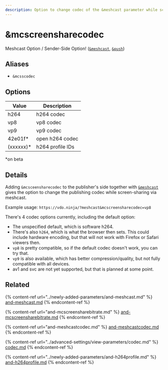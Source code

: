 ```yaml
---
description: Option to change codec of the &meshcast parameter while screen-sharing
---
```


# \&mcscreensharecodec

Meshcast Option / Sender-Side Option! ([`&meshcast`](../newly-added-parameters/and-meshcast.md), [`&push`](../source-settings/push.md))

## Aliases

* `&mcsscodec`

## Options

| Value      | Description      |
| ---------- | ---------------- |
| h264       | h264 codec       |
| vp8        | vp8 codec        |
| vp9        | vp9 codec        |
| 42e01f\*   | open h264 codec  |
| (xxxxxx)\* | h264 profile IDs |

\*on beta

## Details

Adding `&mcsceensharecodec` to the publisher's side together with [`&meshcast`](../newly-added-parameters/and-meshcast.md) gives the option to change the publishing codec while screen-sharing via meshcast.

Example usage: `https://vdo.ninja/?meshcast&mcscreensharecodec=vp8`

There's 4 codec options currently, including the default option:

* The unspecified default, which is software h264.&#x20;
* There's also `h264`, which is what the browser then sets. This could include hardware encoding, but that will not work with Firefox or Safari viewers then.&#x20;
* `vp8` is pretty compatible, so if the default codec doesn't work, you can try that.&#x20;
* `vp9` is also available, which has better compression/quality, but not fully compatible with all devices.&#x20;
* av1 and svc are not yet supported, but that is planned at some point.

## Related

{% content-ref url="../newly-added-parameters/and-meshcast.md" %}
[and-meshcast.md](../newly-added-parameters/and-meshcast.md)
{% endcontent-ref %}

{% content-ref url="and-mcscreensharebitrate.md" %}
[and-mcscreensharebitrate.md](and-mcscreensharebitrate.md)
{% endcontent-ref %}

{% content-ref url="and-meshcastcodec.md" %}
[and-meshcastcodec.md](and-meshcastcodec.md)
{% endcontent-ref %}

{% content-ref url="../advanced-settings/view-parameters/codec.md" %}
[codec.md](../advanced-settings/view-parameters/codec.md)
{% endcontent-ref %}

{% content-ref url="../newly-added-parameters/and-h264profile.md" %}
[and-h264profile.md](../newly-added-parameters/and-h264profile.md)
{% endcontent-ref %}
